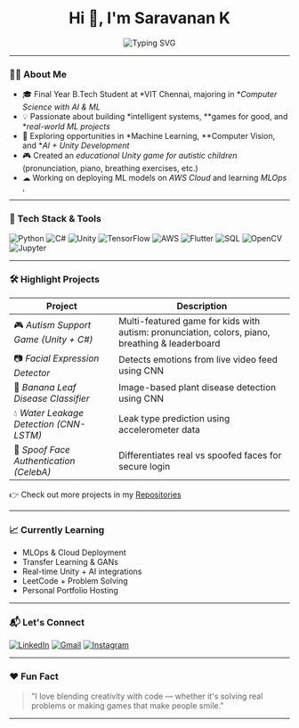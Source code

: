 <h1 align="center"> Hi 👋, I'm Saravanan K</h1>
<p align="center">
  <img src="https://readme-typing-svg.herokuapp.com?font=Fira+Code&size=20&pause=1000&color=00F7FF&center=true&vCenter=true&width=435&lines=AI+%7C+ML+%7C+Unity+Enthusiast;B.Tech+CSE+@+VIT+Chennai;Creative+Thinker+%7C+Tech+Explorer" alt="Typing SVG" />
</p>

---

### 👨‍💻 About Me

- 🎓 Final Year B.Tech Student at *VIT Chennai, majoring in **Computer Science with AI & ML*
- 💡 Passionate about building *intelligent systems, **games for good, and **real-world ML projects*
- 🚀 Exploring opportunities in *Machine Learning, **Computer Vision, and **AI + Unity Development*
- 🎮 Created an *educational Unity game for autistic children* (pronunciation, piano, breathing exercises, etc.)
- ☁ Working on deploying ML models on *AWS Cloud* and learning *MLOps* , 


---

### 🧠 Tech Stack & Tools

![Python](https://img.shields.io/badge/Python-3776AB?style=for-the-badge&logo=python&logoColor=white)
![C#](https://img.shields.io/badge/C%23-239120?style=for-the-badge&logo=c-sharp&logoColor=white)
![Unity](https://img.shields.io/badge/Unity-100000?style=for-the-badge&logo=unity&logoColor=white)
![TensorFlow](https://img.shields.io/badge/TensorFlow-FF6F00?style=for-the-badge&logo=tensorflow&logoColor=white)
![AWS](https://img.shields.io/badge/AWS-232F3E?style=for-the-badge&logo=amazonaws&logoColor=white)
![Flutter](https://img.shields.io/badge/Flutter-02569B?style=for-the-badge&logo=flutter&logoColor=white)
![SQL](https://img.shields.io/badge/SQL-336791?style=for-the-badge&logo=postgresql&logoColor=white)
![OpenCV](https://img.shields.io/badge/OpenCV-5C3EE8?style=for-the-badge&logo=opencv&logoColor=white)
![Jupyter](https://img.shields.io/badge/Jupyter-F37626?style=for-the-badge&logo=jupyter&logoColor=white)

---

### 🛠 Highlight Projects

| Project | Description |
|--------|-------------|
| 🎮 *Autism Support Game (Unity + C#)* | Multi-featured game for kids with autism: pronunciation, colors, piano, breathing & leaderboard |
| 📷 *Facial Expression Detector* | Detects emotions from live video feed using CNN |
| 🌿 *Banana Leaf Disease Classifier* | Image-based plant disease detection using CNN |
| 💧 *Water Leakage Detection (CNN-LSTM)* | Leak type prediction using accelerometer data |
| 🔐 *Spoof Face Authentication (CelebA)* | Differentiates real vs spoofed faces for secure login |


👉 Check out more projects in my [Repositories](https://github.com/SaRaVaNaN0504?tab=repositories)

---

### 📈 Currently Learning

- MLOps & Cloud Deployment  
- Transfer Learning & GANs  
- Real-time Unity + AI integrations  
- LeetCode + Problem Solving  
- Personal Portfolio Hosting

---

### 📬 Let's Connect

[![LinkedIn](https://img.shields.io/badge/-LinkedIn-0072b1?style=flat-square&logo=Linkedin&logoColor=white)](https://www.linkedin.com/in/YOUR-LINK/)
[![Gmail](https://img.shields.io/badge/-Mail-EA4335?style=flat-square&logo=Gmail&logoColor=white)](mailto:saro.05.11.04@gmail.com)
[![Instagram](https://img.shields.io/badge/-Instagram-E4405F?style=flat-square&logo=Instagram&logoColor=white)](https://www.instagram.com/saravanan.05?igsh=a3ZiZ2EzeTlsZXc=)

---

### ❤ Fun Fact

> "I love blending creativity with code — whether it's solving real problems or making games that make people smile."

---
